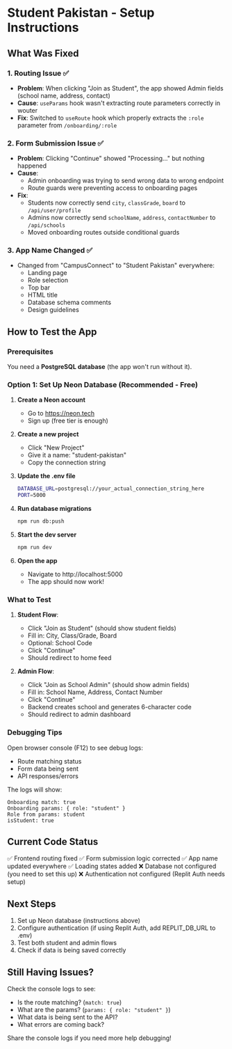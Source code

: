 # Student Pakistan - Setup Instructions

## What Was Fixed

### 1. **Routing Issue** ✅
- **Problem**: When clicking "Join as Student", the app showed Admin fields (school name, address, contact)
- **Cause**: `useParams` hook wasn't extracting route parameters correctly in wouter
- **Fix**: Switched to `useRoute` hook which properly extracts the `:role` parameter from `/onboarding/:role`

### 2. **Form Submission Issue** ✅
- **Problem**: Clicking "Continue" showed "Processing..." but nothing happened
- **Cause**: 
  - Admin onboarding was trying to send wrong data to wrong endpoint
  - Route guards were preventing access to onboarding pages
- **Fix**:
  - Students now correctly send `city`, `classGrade`, `board` to `/api/user/profile`
  - Admins now correctly send `schoolName`, `address`, `contactNumber` to `/api/schools`
  - Moved onboarding routes outside conditional guards

### 3. **App Name Changed** ✅
- Changed from "CampusConnect" to "Student Pakistan" everywhere:
  - Landing page
  - Role selection
  - Top bar
  - HTML title
  - Database schema comments
  - Design guidelines

## How to Test the App

### Prerequisites
You need a **PostgreSQL database** (the app won't run without it).

### Option 1: Set Up Neon Database (Recommended - Free)

1. **Create a Neon account**
   - Go to https://neon.tech
   - Sign up (free tier is enough)

2. **Create a new project**
   - Click "New Project"
   - Give it a name: "student-pakistan"
   - Copy the connection string

3. **Update the .env file**
   ```bash
   DATABASE_URL=postgresql://your_actual_connection_string_here
   PORT=5000
   ```

4. **Run database migrations**
   ```bash
   npm run db:push
   ```

5. **Start the dev server**
   ```bash
   npm run dev
   ```

6. **Open the app**
   - Navigate to http://localhost:5000
   - The app should now work!

### What to Test

1. **Student Flow**:
   - Click "Join as Student" (should show student fields)
   - Fill in: City, Class/Grade, Board
   - Optional: School Code
   - Click "Continue"
   - Should redirect to home feed

2. **Admin Flow**:
   - Click "Join as School Admin" (should show admin fields)
   - Fill in: School Name, Address, Contact Number
   - Click "Continue"
   - Backend creates school and generates 6-character code
   - Should redirect to admin dashboard

### Debugging Tips

Open browser console (F12) to see debug logs:
- Route matching status
- Form data being sent
- API responses/errors

The logs will show:
```
Onboarding match: true
Onboarding params: { role: "student" }
Role from params: student
isStudent: true
```

## Current Code Status

✅ Frontend routing fixed
✅ Form submission logic corrected
✅ App name updated everywhere
✅ Loading states added
❌ Database not configured (you need to set this up)
❌ Authentication not configured (Replit Auth needs setup)

## Next Steps

1. Set up Neon database (instructions above)
2. Configure authentication (if using Replit Auth, add REPLIT_DB_URL to .env)
3. Test both student and admin flows
4. Check if data is being saved correctly

## Still Having Issues?

Check the console logs to see:
- Is the route matching? (`match: true`)
- What are the params? (`params: { role: "student" }`)
- What data is being sent to the API?
- What errors are coming back?

Share the console logs if you need more help debugging!
